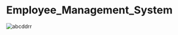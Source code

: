 # Employee_Management_System
![abcddrr](https://user-images.githubusercontent.com/65586419/129236137-213c3908-aa82-4ea4-8c8e-5ece5bcf86a8.jpg)
